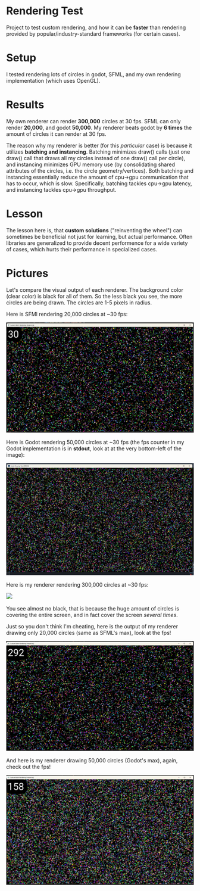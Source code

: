 # Rendering Test
Project to test custom rendering, and how it can be **faster** than rendering provided by popular/industry-standard frameworks (for certain cases).

# Setup
I tested rendering lots of circles in godot, SFML, and my own rendering implementation (which uses OpenGL).

# Results
My own renderer can render **300,000** circles at 30 fps. SFML can only render **20,000**, and godot **50,000**. My renderer beats godot by **6 times** the amount of circles it can render at 30 fps. 

The reason why my renderer is better (for this *particular* case) is because it utilizes **batching and instancing**. Batching minimizes draw() calls (just one draw() call that draws all my circles instead of one draw() call per circle), and instancing minimizes GPU memory use (by consolidating shared attributes of the circles, i.e. the circle geometry/vertices). Both batching and instancing essentially reduce the amount of cpu->gpu communication that has to occur, which is slow. Specifically, batching tackles cpu->gpu latency, and instancing tackles cpu->gpu throughput.

# Lesson
The lesson here is, that **custom solutions** ("reinventing the wheel") can sometimes be beneficial not just for learning, but actual performance. Often libraries are generalized to provide decent performence for a wide variety of cases, which hurts their performance in specialized cases.

# Pictures
Let's compare the visual output of each renderer. The background color (clear color) is black for all of them. So the less black you see, the more circles are being drawn. The circles are 1-5 pixels in radius.

Here is SFMl rendering 20,000 circles at ~30 fps:

![](sfml.png)

Here is Godot rendering 50,000 circles at ~30 fps (the fps counter in my Godot implementation is in **stdout**, look at at the very bottom-left of the image):

![](godot.png)

Here is my renderer rendering 300,000 circles at ~30 fps:

![](custom.png)

You see almost no black, that is because the huge amount of circles is covering the entire screen, and in fact cover the screen *several times*. 

Just so you don't think I'm cheating, here is the output of my renderer drawing only 20,000 circles (same as SFML's max), look at the fps!

![](custom_20k.png)

And here is my renderer drawing 50,000 circles (Godot's max), again, check out the fps!

![](custom_50k.png)
